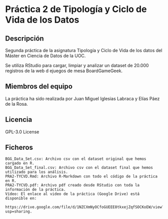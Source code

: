 # Práctica 2 de Tipología y Ciclo de Vida de los Datos

## Descripción
Segunda práctica de la asignatura Tipología y Ciclo de Vida de los datos del Máster en Ciencia de Datos de la UOC.

Se utiliza RStudio para cargar, limpiar y analizar un dataset de 20.000 registros de la web d ejuegos de mesa BoardGameGeek.

## Miembros del equipo
La práctica ha sido realizada por Juan Miguel Iglesias Labraca y Elías Páez de la Rosa.

## Licencia
 GPL-3.0 License

## Ficheros

    BGG_Data_Set.csv: Archivo csv con el dataset original que hemos cargado en R.
    BGG_Data_Set_final.csv: Archivo csv con el dataset final que hemos utilizado para los análisis.
    PRA2-TYCVD.Rmd: Archivo R-Markdown con todo el código de la práctica en R.
    PRA2-TYCVD.pdf: Archivo pdf creado desde RStudio con toda la información de la práctica.
    Vídeo: El enlace al video de la práctica (Google Drive) está disponible en:
       https://drive.google.com/file/d/1NZCXmNyOCfoGUEEE8tkxejZqfSOCKoEW/view?usp=sharing.
    
